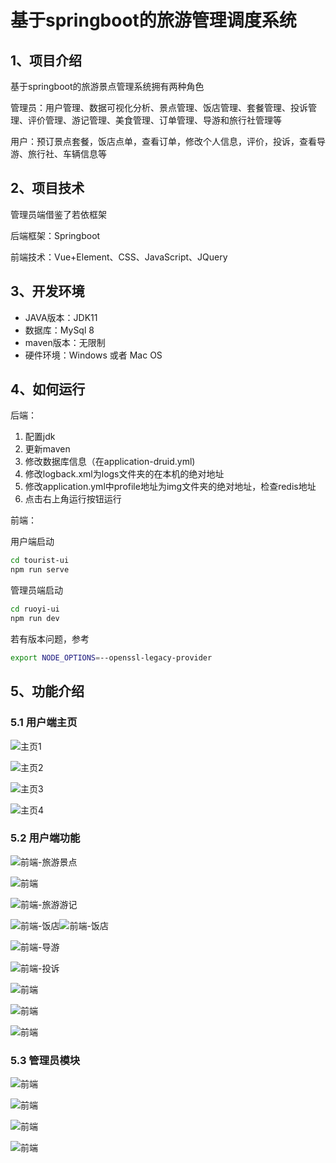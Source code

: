 # 基于springboot的旅游管理调度系统

## 1、项目介绍

基于springboot的旅游景点管理系统拥有两种角色

管理员：用户管理、数据可视化分析、景点管理、饭店管理、套餐管理、投诉管理、评价管理、游记管理、美食管理、订单管理、导游和旅行社管理等

用户：预订景点套餐，饭店点单，查看订单，修改个人信息，评价，投诉，查看导游、旅行社、车辆信息等


## 2、项目技术

管理员端借鉴了若依框架

后端框架：Springboot

前端技术：Vue+Element、CSS、JavaScript、JQuery

## 3、开发环境

- JAVA版本：JDK11
- 数据库：MySql 8
- maven版本：无限制
- 硬件环境：Windows 或者 Mac OS

## 4、如何运行

后端：

1. 配置jdk
2. 更新maven
3. 修改数据库信息（在application-druid.yml)
4. 修改logback.xml为logs文件夹的在本机的绝对地址
5. 修改application.yml中profile地址为img文件夹的绝对地址，检查redis地址
6. 点击右上角运行按钮运行

前端：

用户端启动

```bash
cd tourist-ui
npm run serve
```

管理员端启动

```bash
cd ruoyi-ui
npm run dev
```

若有版本问题，参考



```bash
export NODE_OPTIONS=--openssl-legacy-provider
```

## 5、功能介绍

### 5.1 用户端主页

![主页1](ScreenShot/主页1.jpg)

![主页2](ScreenShot/主页2.jpg)

![主页3](ScreenShot/主页3.jpg)

![主页4](ScreenShot/主页4.jpg)

### 5.2 用户端功能

![前端-旅游景点](ScreenShot/景点.jpg)

![前端](ScreenShot/景区内容.jpg)

![前端-旅游游记](ScreenShot/游记.jpg)

![前端-饭店](ScreenShot/饭店.jpg)![前端-饭店](ScreenShot/美食购买.jpg)

![前端-导游](ScreenShot/导游.jpg)

![前端-投诉](ScreenShot/投诉.jpg)

![前端](ScreenShot/旅行社.jpg)

![前端](ScreenShot/车辆实时查看.jpg)

![前端](ScreenShot/个人中心.jpg)

### 5.3 管理员模块

![前端](ScreenShot/管理员登录.jpg)

![前端](ScreenShot/大屏.jpg)

![前端](ScreenShot/添加.jpg)

![前端](ScreenShot/评价管理.jpg)
